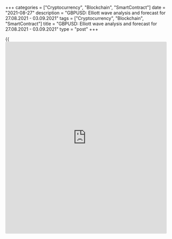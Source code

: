 +++
categories = ["Cryptocurrency", "Blockchain", "SmartContract"]
date = "2021-08-27"
description = "GBPUSD: Elliott wave analysis and forecast for 27.08.2021 - 03.09.2021"
tags = ["Cryptocurrency", "Blockchain", "SmartContract"]
title = "GBPUSD: Elliott wave analysis and forecast for 27.08.2021 - 03.09.2021"
type = "post"
+++

{{<iframe id="large-banner" src="https://www.bounty.group/#slide=14.0" width="100%" height="600" scrolling="no" style="border: 0px solid rgb(216, 221, 230); border-radius: 3px;">}}

2021-08-27

2021-08-27

GBPUSD: Elliott wave analysis and forecast for 27.08.2021 –
03.09.2021Alex Geuta

 **Main scenario:** consider short positions from corrections below the
level of 1.3830 with a target of 1.3400 – 1.3157.

 **Alternative scenario:** breakout and consolidation above the level of
1.3830 will allow the pair to continue rising to the levels of 1.3982 –
1.4243.

 **Analysis:** the first wave of larger degree (1) formed on the [daily](https://www.fintecher.org/2020/03/03/forex-trading-daily-strategy/)
chart, and a downside correction continues forming as wave (2). Wave B
of (2) appears to have finished developing on the H4 chart. Wave С of
(2) is forming at the moment, with the third wave of smaller degree iii
of C unfolding as part of it. Apparently, wave (iii) of iii developed on
the H1 chart, and a local correction formed as wave (iv) of iii. If the
presumption is correct, the pair will continue to drop to the levels of
1.3400 – 1.3157. The level of 1.3830 is critical in this scenario as a
breakout will enable the pair to continue rising to the levels of 1.3982
– 1.4243.

* * *

* * *

## Price chart of GBPUSD in real time mode

The content of this article reflects the author’s opinion and does not
necessarily reflect the official position of LiteForex. The material
published on this page is provided for informational purposes only and
should not be considered as the provision of investment advice for the
purposes of Directive 2004/39/EC.

Rate this article:

{{value}}

( {{count}} {{title}} )